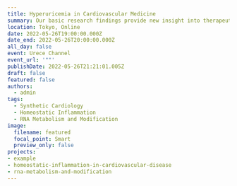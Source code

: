 ```yaml
---
title: Hyperuricemia in Cardiovascular Medicine
summary: Our basic research findings provide new insight into therapeutic strategy for hyperuricemia in patients with cardiovascular disease.
location: Tokyo, Online
date: 2022-05-26T19:00:00.000Z
date_end: 2022-05-26T20:00:00.000Z
all_day: false
event: Urece Channel
event_url: '""'
publishDate: 2022-05-26T21:21:01.005Z
draft: false
featured: false
authors:
  - admin
tags:
  - Synthetic Cardiology
  - Homeostatic Inflammation
  - RNA Metabolism and Modification
image:
  filename: featured
  focal_point: Smart
  preview_only: false
projects: 
- example
- homeostatic-inflammation-in-cardiovascular-disease
- rna-metabolism-and-modification
---
```


